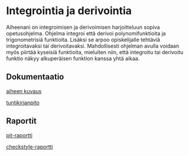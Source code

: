 ﻿# Integrointia ja derivointia

Aiheenani on integroimisen ja derivoimisen harjoitteluun sopiva opetusohjelma. Ohjelma integroi että derivoi polynomifunktioita ja trigonometrisiä funktioita. Lisäksi se arpoo opiskelijalle tehtäviä integroitavaksi tai derivoitavaksi. Mahdollisesti ohjelman avulla voidaan myös piirtää kyseisiä funktioita, mieluiten niin, että integroitu tai derivoitu funktio näkyy alkuperäisen funktion kanssa yhtä aikaa.

## Dokumentaatio

[aiheen kuvaus](dokumentaatio/aiheenKuvausJaRakenne.md)

[tuntikirjanpito](dokumentaatio/tuntikirjanpito.md)

## Raportit

[pit-raportti](https://htmlpreview.github.io/?https://github.com/mustikka2015/Integrointia/blob/master/dokumentaatio/pit/201703301707/index.html)

[checkstyle-raportti](https://htmlpreview.github.io/?https://github.com/mustikka2015/Integrointia/blob/master/dokumentaatio/checkstyle/site/checkstyle.html )
